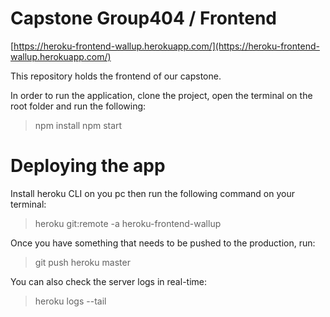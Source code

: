 
# Capstone Group404 / Frontend
[https://heroku-frontend-wallup.herokuapp.com/](https://heroku-frontend-wallup.herokuapp.com/)
  

This repository holds the frontend of our capstone.

In order to run the application, clone the project, open the terminal on the root folder and run the following:
> npm install
> npm start

# Deploying the app
Install heroku CLI on you pc then run the following command on your terminal:

> heroku git:remote -a heroku-frontend-wallup

Once you have something that needs to be pushed to the production, run:
> git push heroku master

You can also check the server logs in real-time:
> heroku logs --tail